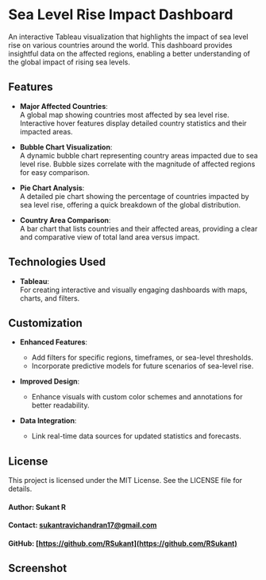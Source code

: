 # Sea Level Rise Impact Dashboard  
An interactive Tableau visualization that highlights the impact of sea level rise on various countries around the world. This dashboard provides insightful data on the affected regions, enabling a better understanding of the global impact of rising sea levels.

## Features  
- **Major Affected Countries**:  
  A global map showing countries most affected by sea level rise. Interactive hover features display detailed country statistics and their impacted areas.  

- **Bubble Chart Visualization**:  
  A dynamic bubble chart representing country areas impacted due to sea level rise. Bubble sizes correlate with the magnitude of affected regions for easy comparison.  

- **Pie Chart Analysis**:  
  A detailed pie chart showing the percentage of countries impacted by sea level rise, offering a quick breakdown of the global distribution.  

- **Country Area Comparison**:  
  A bar chart that lists countries and their affected areas, providing a clear and comparative view of total land area versus impact.

## Technologies Used  
- **Tableau**:  
  For creating interactive and visually engaging dashboards with maps, charts, and filters.  

## Customization  
- **Enhanced Features**:  
  - Add filters for specific regions, timeframes, or sea-level thresholds.  
  - Incorporate predictive models for future scenarios of sea-level rise.  

- **Improved Design**:  
  - Enhance visuals with custom color schemes and annotations for better readability.  

- **Data Integration**:  
  - Link real-time data sources for updated statistics and forecasts.  

## License  
This project is licensed under the MIT License. See the LICENSE file for details.  

#### Author: Sukant R  
#### Contact: sukantravichandran17@gmail.com  
#### GitHub: [https://github.com/RSukant](https://github.com/RSukant)  

## Screenshot  
